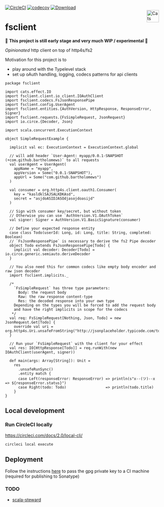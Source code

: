 [![CircleCI](https://circleci.com/gh/bartholomews/fsclient/tree/master.svg?style=svg)](https://circleci.com/gh/bartholomews/fsclient/tree/master)
[![codecov](https://codecov.io/gh/bartholomews/fsclient/branch/master/graph/badge.svg)](https://codecov.io/gh/bartholomews/fsclient)
[![Download](https://api.bintray.com/packages/bartholomews/maven/fsclient/images/download.svg) ](https://bintray.com/bartholomews/maven/fsclient/_latestVersion)   
<a href="https://typelevel.org/cats/"><img src="https://typelevel.org/cats/img/cats-badge.svg" height="40px" align="right" alt="Cats friendly" /></a>

# fsclient

🔧 **This project is still early stage and very much WIP / experimental** 🔧  

*Opinionated* http client on top of http4s/fs2

Motivation for this project is to 
- play around with the Typelevel stack
- set up oAuth handling, logging, codecs patterns for api clients

```
package fsclient

import cats.effect.IO
import fsclient.client.io_client.IOAuthClient
import fsclient.codecs.FsJsonResponsePipe
import fsclient.config.UserAgent
import fsclient.entities.{AuthVersion, HttpResponse, ResponseError, Signer}
import fsclient.requests.{FsSimpleRequest, JsonRequest}
import io.circe.{Decoder, Json}

import scala.concurrent.ExecutionContext

object SimpleRequestExample {

  implicit val ec: ExecutionContext = ExecutionContext.global

  // will add header `User-Agent: myapp/0.0.1-SNAPSHOT (+com.github.bartholomews)` to all requests
  val userAgent = UserAgent(
    appName = "myapp",
    appVersion = Some("0.0.1-SNAPSHOT"),
    appUrl = Some("com.github.bartholomews")
  )

  val consumer = org.http4s.client.oauth1.Consumer(
    key = "kasldklSAJSALKDKAsd",
    secret = "asjdoASIDJASOdjasojdoasijd"
  )

  // Sign with consumer key/secret, but without token
  // Otherwise you can use `AuthVersion.V1.OAuthToken`
  val signer: Signer = AuthVersion.V1.BasicSignature(consumer)

  // Define your expected response entity
  case class Todo(userId: Long, id: Long, title: String, completed: Boolean)
  // `FsJsonResponsePipe` is necessary to derive the fs2 Pipe decoder
  object Todo extends FsJsonResponsePipe[Todo] {
    implicit val decoder: Decoder[Todo] = io.circe.generic.semiauto.deriveDecoder
  }

  // You also need this for common codecs like empty body encoder and raw json decoder
  import fsclient.implicits._

  /*
    `FsSimpleRequest` has three type parameters:
      Body: the request body
      Raw: the raw response content-type
      Res: the decoded response into your own type
    Depending on the types you will be forced to add the request body
    and have the right implicits in scope for the codecs
   */
  val req: FsSimpleRequest[Nothing, Json, Todo] = new JsonRequest.Get[Todo] {
    override val uri = org.http4s.Uri.unsafeFromString("http://jsonplaceholder.typicode.com/todos/1")
  }

  // Run your `FsSimpleRequest` with the client for your effect
  val res: IO[HttpResponse[Todo]] = req.runWith(new IOAuthClient(userAgent, signer))

  def main(args: Array[String]): Unit =
    res
      .unsafeRunSync()
      .entity match {
      case Left(responseError: ResponseError) => println(s"x--(ツ)--x => ${responseError.status}")
      case Right(todo: Todo)                  => println(todo.title)
    }
}
```

## Local development

### Run CircleCI locally
https://circleci.com/docs/2.0/local-cli/
```bash
circleci local execute
```

## Deployment

Follow the instructions [here](https://unix.stackexchange.com/a/482559) 
to pass the gpg private key to a CI machine (required for publishing to Sonatype)

### TODO
- [scala-steward](https://github.com/fthomas/scala-steward)